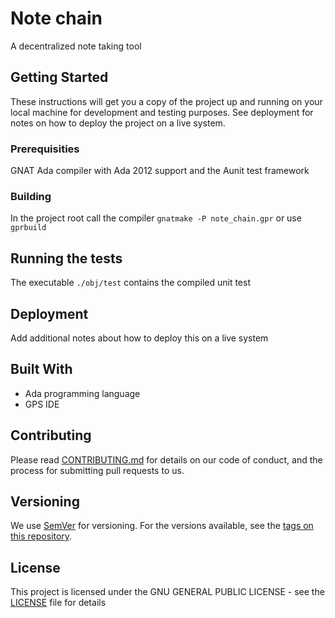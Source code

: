 # Note chain

A decentralized note taking tool

## Getting Started

These instructions will get you a copy of the project up and running on your local machine for development and testing purposes. See deployment for notes on how to deploy the project on a live system.

### Prerequisities

GNAT Ada compiler with Ada 2012 support and the Aunit test framework

### Building

In the project root call the compiler `gnatmake -P note_chain.gpr` or use `gprbuild`

## Running the tests

The executable `./obj/test` contains the compiled unit test


## Deployment

Add additional notes about how to deploy this on a live system

## Built With

* Ada programming language
* GPS IDE

## Contributing

Please read [CONTRIBUTING.md](CONTRIBUTING.md) for details on our code of conduct, and the process for submitting pull requests to us.

## Versioning

We use [SemVer](http://semver.org/) for versioning. For the versions available, see the [tags on this repository](https://github.com/your/project/tags). 

## License

This project is licensed under the GNU GENERAL PUBLIC LICENSE - see the [LICENSE](LICENSE) file for details

